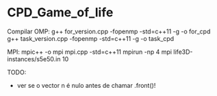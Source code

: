 # CPD_Game_of_life

Compilar OMP:
g++ for_version.cpp -fopenmp -std=c++11 -g -o for_cpd
g++ task_version.cpp -fopenmp -std=c++11 -g -o task_cpd

MPI:
mpic++ -o mpi mpi.cpp -std=c++11
mpirun -np 4 mpi life3D-instances/s5e50.in 10

TODO:
- ver se o vector n é nulo antes de chamar .front()!
